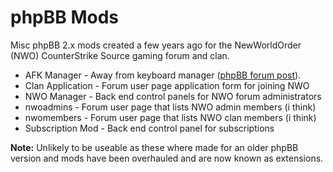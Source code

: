 # phpBB Mods

Misc phpBB 2.x mods created a few years ago for the NewWorldOrder (NWO) CounterStrike Source gaming forum and clan.

* AFK Manager - Away from keyboard manager ([phpBB forum post](https://www.phpbb.com/community/viewtopic.php?f=434&t=1794645)).
* Clan Application - Forum user page application form for joining NWO
* NWO Manager - Back end control panels for NWO forum administrators
* nwoadmins - Forum user page that lists NWO admin members (i think)
* nwomembers - Forum user page that lists NWO clan members (i think)
* Subscription Mod - Back end control panel for subscriptions

**Note:** Unlikely to be useable as these where made for an older phpBB version and mods have been overhauled and are now known as extensions.